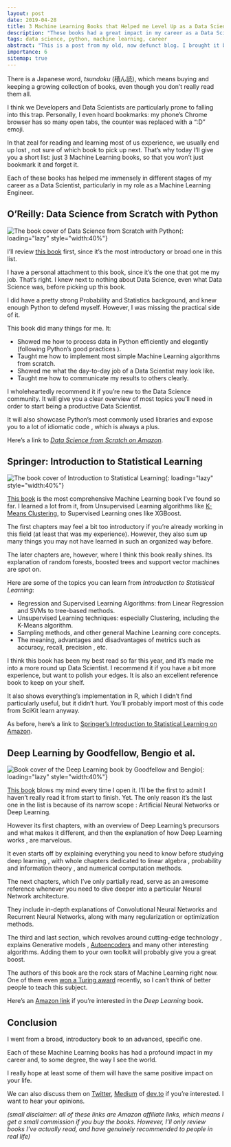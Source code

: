 ```yaml
---
layout: post
date: 2019-04-28
title: 3 Machine Learning Books that Helped me Level Up as a Data Scientist
description: "These books had a great impact in my career as a Data Scientist when I was a beginner in Machine Learning. They could help you too."
tags: data science, python, machine learning, career
abstract: "This is a post from my old, now defunct blog. I brought it back up here since it was my single most visited article. It may be out of date with regards to my current knowledge or writing style. The advice remains useful, I think."
importance: 6
sitemap: true
---
```


There is a Japanese word, _tsundoku_ (積ん読), which means buying and keeping a growing collection of books, even though you don’t really read them all.

I think we Developers and Data Scientists are particularly prone to falling into this trap. Personally, I even hoard bookmarks: my phone’s Chrome browser has so many open tabs, the counter was replaced with a “:D” emoji.

In that zeal for reading and learning most of us experience, we usually end up lost , not sure of which book to pick up next. That’s why today I’ll give you a short list: just 3 Machine Learning books, so that you won’t just bookmark it and forget it.

Each of these books has helped me immensely in different stages of my career as a Data Scientist, particularly in my role as a Machine Learning Engineer.

## O’Reilly: Data Science from Scratch with Python
![The book cover of Data Science from Scratch with Python](/resources/post_image/data-science-from-scratch.png){: loading="lazy" style="width:40%"}

I’ll review [this book](https://amzn.to/2DDhIUH) first, since it’s the most introductory or broad one in this list.

I have a personal attachment to this book, since it’s the one that got me my job. That’s right. I knew next to nothing about Data Science, even what Data Science was, before picking up this book.

I did have a pretty strong Probability and Statistics background, and knew enough Python to defend myself. However, I was missing the practical side of it.

This book did many things for me. It:

- Showed me how to process data in Python efficiently and elegantly (following Python’s good practices ).
- Taught me how to implement most simple Machine Learning algorithms from scratch.
- Showed me what the day-to-day job of a Data Scientist may look like. 
- Taught me how to communicate my results to others clearly.

I wholeheartedly recommend it if you’re new to the Data Science community. It will give you a clear overview of most topics you’ll need in order to start being a productive Data Scientist.

It will also showcase Python’s most commonly used libraries and expose you to a lot of idiomatic code , which is always a plus.

Here’s a link to _[Data Science from Scratch on Amazon](https://amzn.to/2DDhIUH)_.

## Springer: Introduction to Statistical Learning
![The book cover of Introduction to Statistical Learning](/resources/post_image/intro-to-statistical-learning.webp){: loading="lazy" style="width:40%"}

[This book](https://amzn.to/2ZP93YS) is the most comprehensive Machine Learning book I’ve found so far. I learned a lot from it, from Unsupervised Learning algorithms like [K-Means Clustering](/wiki/clustering), to Supervised Learning ones like XGBoost.

The first chapters may feel a bit too introductory if you’re already working in this field (at least that was my experience). However, they also sum up many things you may not have learned in such an organized way before.

The later chapters are, however, where I think this book really shines. Its explanation of random forests, boosted trees and support vector machines are spot on.

Here are some of the topics you can learn from _Introduction to Statistical Learning_:

- Regression and Supervised Learning Algorithms: from Linear Regression and SVMs to tree-based methods.
- Unsupervised Learning techniques: especially Clustering, including the K-Means algorithm.
- Sampling methods, and other general Machine Learning core concepts.
- The meaning, advantages and disadvantages of metrics such as accuracy, recall, precision , etc.

I think this book has been my best read so far this year, and it’s made me into a more round up Data Scientist. I recommend it if you have a bit more experience, but want to polish your edges. It is also an excellent reference book to keep on your shelf.

It also shows everything’s implementation in R, which I didn’t find particularly useful, but it didn’t hurt. You’ll probably import most of this code from SciKit learn anyway.

As before, here’s a link to [Springer’s Introduction to Statistical Learning on Amazon](https://amzn.to/2ZP93YS).

## Deep Learning by Goodfellow, Bengio et al.
![Book cover of the Deep Learning book by Goodfellow and Bengio](/resources/post_image/deep-learning.jpeg){: loading="lazy" style="width:40%"}

[This book](https://amzn.to/2J0WjZe) blows my mind every time I open it. I’ll be the first to admit I haven’t really read it from start to finish. Yet.
The only reason it’s the last one in the list is because of its narrow scope : Artificial Neural Networks or Deep Learning.

However its first chapters, with an overview of Deep Learning’s precursors and what makes it different, and then the explanation of how Deep Learning works , are marvelous.

It even starts off by explaining everything you need to know before studying deep learning , with whole chapters dedicated to linear algebra , probability and information theory , and numerical computation methods.

The next chapters, which I’ve only partially read, serve as an awesome reference whenever you need to dive deeper into a particular Neural Network architecture.

They include in-depth explanations of Convolutional Neural Networks and Recurrent Neural Networks, along with many regularization or optimization methods.

The third and last section, which revolves around cutting-edge technology , explains Generative models , [Autoencoders](https://medium.com/towards-data-science/autoencoders-deep-learning-with-tensorflows-eager-api-data-stuff-378318784ae) and many other interesting algorithms. Adding them to your own toolkit will probably give you a great boost.

The authors of this book are the rock stars of Machine Learning right now. One of them even [won a Turing award](https://venturebeat.com/2019/03/27/geoffrey-hinton-yann-lecun-and-yoshua-bengio-honored-with-the-turing-award/) recently, so I can’t think of better people to teach this subject.

Here’s an [Amazon link](https://amzn.to/2J0WjZe) if you’re interested in the _Deep Learning_ book.

## Conclusion

I went from a broad, introductory book to an advanced, specific one.

Each of these Machine Learning books has had a profound impact in my career and, to some degree, the way I see the world.

I really hope at least some of them will have the same positive impact on your life.

We can also discuss them on [Twitter](http://twitter.com/strikingloo), [Medium](http://medium.com/@strikingloo) of [dev.to](http://dev.to/strikingloo) if you’re interested. I want to hear your opinions.

_(small disclaimer: all of these links are Amazon affiliate links, which means I get a small commission if you buy the books. However, I’ll only review books I’ve actually read, and have genuinely recommended to people in real life)_

